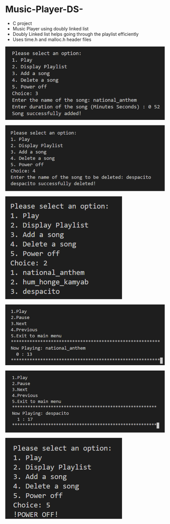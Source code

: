 # Music-Player-DS-
 - C project
 - Music Player using doubly linked list 
 - Doubly Linked list helps going through the playlist efficiently
 - Uses time.h and malloc.h header files

![Alt text](/screenshots/adding_a_song.png?raw=true)

![Alt text](/screenshots/delete_song.png?raw=true)

![Alt text](/screenshots/display_playlist.png?raw=true)

![Alt text](/screenshots/player_1.png?raw=true)

![Alt text](/screenshots/player_2.png?raw=true)

![Alt text](/screenshots/power_off.png?raw=true)

